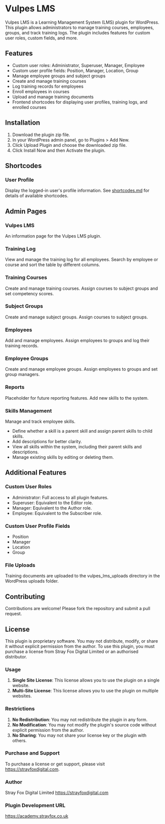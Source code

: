 # Vulpes LMS

Vulpes LMS is a Learning Management System (LMS) plugin for WordPress. This plugin allows administrators to manage training courses, employees, groups, and track training logs. The plugin includes features for custom user roles, custom fields, and more.

## Features

- Custom user roles: Administrator, Superuser, Manager, Employee
- Custom user profile fields: Position, Manager, Location, Group
- Manage employee groups and subject groups
- Create and manage training courses
- Log training records for employees
- Enroll employees in courses
- Upload and manage training documents
- Frontend shortcodes for displaying user profiles, training logs, and enrolled courses

## Installation

1. Download the plugin zip file.
2. In your WordPress admin panel, go to Plugins > Add New.
3. Click Upload Plugin and choose the downloaded zip file.
4. Click Install Now and then Activate the plugin.

## Shortcodes

### User Profile

Display the logged-in user's profile information.
See [shortcodes.md](https://github.com/StrayFoxDigital/academy-lms/blob/dev/shortcodes.md) for details of available shortcodes.

## Admin Pages

### Vulpes LMS
An information page for the Vulpes LMS plugin.

### Training Log
View and manage the training log for all employees. Search by employee or course and sort the table by different columns.

### Training Courses
Create and manage training courses. Assign courses to subject groups and set competency scores.

### Subject Groups
Create and manage subject groups. Assign courses to subject groups.

### Employees
Add and manage employees. Assign employees to groups and log their training records.

### Employee Groups
Create and manage employee groups. Assign employees to groups and set group managers.

### Reports
Placeholder for future reporting features. Add new skills to the system. 

### Skills Management
Manage and track employee skills.
- Define whether a skill is a parent skill and assign parent skills to child skills. 
- Add descriptions for better clarity. 
- View all skills within the system, including their parent skills and descriptions. 
- Manage existing skills by editing or deleting them.

## Additional Features

### Custom User Roles
- Administrator: Full access to all plugin features.
- Superuser: Equivalent to the Editor role.
- Manager: Equivalent to the Author role.
- Employee: Equivalent to the Subscriber role.

### Custom User Profile Fields
- Position
- Manager
- Location
- Group

### File Uploads
Training documents are uploaded to the vulpes_lms_uploads directory in the WordPress uploads folder.

## Contributing
Contributions are welcome! Please fork the repository and submit a pull request.

## License

This plugin is proprietary software. You may not distribute, modify, or share it without explicit permission from the author. To use this plugin, you must purchase a license from Stray Fox Digital Limited or an authorised distributor.

### Usage

1. **Single Site License**: This license allows you to use the plugin on a single website.
2. **Multi-Site License**: This license allows you to use the plugin on multiple websites.

### Restrictions

1. **No Redistribution**: You may not redistribute the plugin in any form.
2. **No Modification**: You may not modify the plugin's source code without explicit permission from the author.
3. **No Sharing**: You may not share your license key or the plugin with others.

### Purchase and Support

To purchase a license or get support, please visit https://strayfoxdigital.com.

### Author
Stray Fox Digital Limited
https://strayfoxdigital.com

### Plugin Development URL
https://academy.strayfox.co.uk
